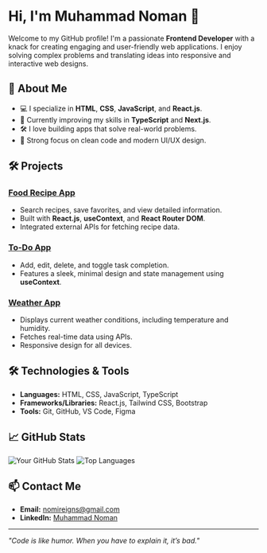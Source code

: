 # Hi, I'm Muhammad Noman 👋

Welcome to my GitHub profile! I'm a passionate **Frontend Developer** with a knack for creating engaging and user-friendly web applications. I enjoy solving complex problems and translating ideas into responsive and interactive web designs.

## 🚀 About Me

- 💻 I specialize in **HTML**, **CSS**, **JavaScript**, and **React.js**.
- 🌱 Currently improving my skills in **TypeScript** and **Next.js**.
- 🛠️ I love building apps that solve real-world problems.
- 🎨 Strong focus on clean code and modern UI/UX design.

## 🛠️ Projects

### [Food Recipe App](https://github.com/Muhammad-Noman03/Food-Recipe-App.git)
- Search recipes, save favorites, and view detailed information.
- Built with **React.js**, **useContext**, and **React Router DOM**.
- Integrated external APIs for fetching recipe data.

### [To-Do App](https://github.com/Muhammad-Noman03/Todo-App-ContextApi.git)
- Add, edit, delete, and toggle task completion.
- Features a sleek, minimal design and state management using **useContext**.

### [Weather App](https://github.com/Muhammad-Noman03/Weather-App.git)
- Displays current weather conditions, including temperature and humidity.
- Fetches real-time data using APIs.
- Responsive design for all devices.

## 🛠️ Technologies & Tools

- **Languages:** HTML, CSS, JavaScript, TypeScript
- **Frameworks/Libraries:** React.js, Tailwind CSS, Bootstrap
- **Tools:** Git, GitHub, VS Code, Figma

## 📈 GitHub Stats

![Your GitHub Stats](https://github-readme-stats.vercel.app/api?username=Muhammad-Noman03&show_icons=true&theme=radical)
![Top Languages](https://github-readme-stats.vercel.app/api/top-langs/?username=Muhammad-Noman03&layout=compact&theme=radical)

## 📫 Contact Me

- **Email:** nomireigns@gmail.com
- **LinkedIn:** [Muhammad Noman](https://www.linkedin.com/in/muhammad-noman-363a19275?lipi=urn%3Ali%3Apage%3Ad_flagship3_profile_view_base_contact_details%3Bk1kjHJG%2BQIqxAUvXvWA8%2FQ%3D%3D)

---

*"Code is like humor. When you have to explain it, it’s bad."*

